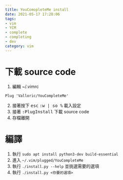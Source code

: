 ```yaml
---
title: YouComopleteMe install
date: 2021-05-17 17:28:06
tags:
- vim
- YCM
- complete
- completing
- dev
category: vim
---
```


# 下載 source code
1. 編輯 ~/.vimrc
```vim
Plug 'Valloric/YouCompleteMe'
```
2. 接著按下 <kbd>esc</kbd> <kbd>:w | so %</kbd> 載入設定
3. 接著 <kbd>:PlugInstall</kbd> 下載 source code
4. 存檔離開


# 編譯
1. 執行 `sudo apt install python3-dev build-essential`
2. 進入 `~/.vim/plugged/YouCompleteMe` 
3. 執行 `./install.py --help` 並挑選需要的選項
4. 執行 `./install.py <你要的選項>`
